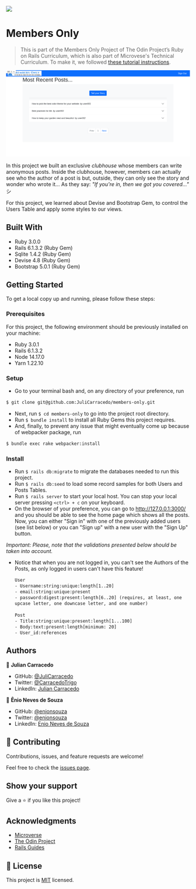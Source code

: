 ![](https://img.shields.io/badge/Microverse-blueviolet)

# Members Only

> This is part of the Members Only Project of The Odin Project’s Ruby on Rails Curriculum, which is also part of Microvese's Technical Curriculum. To make it, we followed [these tutorial instructions](https://www.theodinproject.com/paths/full-stack-ruby-on-rails/courses/ruby-on-rails/lessons/authentication).

![screenshot](./img/screenshot.png)

In this project we built an exclusive _clubhouse_ whose members can write anonymous posts. Inside the clubhouse, however, members can actually see who the author of a post is but, outside, they can only see the story and wonder who wrote it... As they say: _"If you're in, then we got you covered..."_ シ

For this project, we learned about Devise and Bootstrap Gem, to control the Users Table and apply some styles to our views.

## Built With

- Ruby 3.0.0
- Rails 6.1.3.2 (Ruby Gem)
- Sqlite 1.4.2 (Ruby Gem)
- Devise 4.8 (Ruby Gem)
- Bootstrap 5.0.1 (Ruby Gem)

## Getting Started

To get a local copy up and running, please follow these steps:

### Prerequisites

For this project, the following environment should be previously installed on your machine:

- Ruby 3.0.1
- Rails 6.1.3.2
- Node 14.17.0
- Yarn 1.22.10

### Setup

- Go to your terminal bash and, on any directory of your preference, run

```sh
$ git clone git@github.com:JuliCarracedo/members-only.git
```

- Next, run `$ cd members-only` to go into the project root directory.
- Run `$ bundle install` to install all Ruby Gems this project requires.
- And, finally, to prevent any issue that might eventually come up because of webpacker package, run

```sh
$ bundle exec rake webpacker:install
```

### Install

- Run `$ rails db:migrate` to migrate the databases needed to run this project.
- Run `$ rails db:seed` to load some record samples for both Users and Posts Tables.
- Run `$ rails server` to start your local host. You can stop your local server pressing `<ctrl> + c` on your keyboard.
- On the browser of your preference, you can go to http://127.0.0.1:3000/ and you should be able to see the home page which shows all the posts. Now, you can either "Sign in" with one of the previously added users (see list below) or you can "Sign up" with a new user with the "Sign Up" button.

_Important: Please, note that the validations presented below should be taken into account._

- Notice that when you are not logged in, you can't see the Authors of the Posts, as only logged in users can't have this feature!

      User
      - Username:string:unique:length[1..20]
      - email:string:unique:present
      - password:digest:present:length[6..20] (requires, at least, one upcase letter, one downcase letter, and one number)

      Post
      - Title:string:unique:present:length[1...100]
      - Body:text:present:length[minimum: 20]
      - User_id:references

## Authors

👤 **Julian Carracedo**

- GitHub: [@JuliCarracedo](https://github.com/JuliCarracedo)
- Twitter: [@CarracedoTrigo](https://twitter.com/CarracedoTrigo)
- LinkedIn: [Julian Carracedo](https://www.linkedin.com/in/julian-carracedo/)

👤 **Ênio Neves de Souza**

- GitHub: [@enionsouza](https://github.com/enionsouza)
- Twitter: [@enionsouza](https://twitter.com/enionsouza)
- LinkedIn: [Enio Neves de Souza](https://www.linkedin.com/in/enio-neves-de-souza/)

## 🤝 Contributing

Contributions, issues, and feature requests are welcome!

Feel free to check the [issues page](https://github.com/JuliCarracedo/members-only/issues).

## Show your support

Give a ⭐️ if you like this project!

## Acknowledgments

- [Microverse](https://www.microverse.org/)
- [The Odin Project](https://www.theodinproject.com/)
- [Rails Guides](https://guides.rubyonrails.org/index.html)

## 📝 License

This project is [MIT](./LICENSE) licensed.
